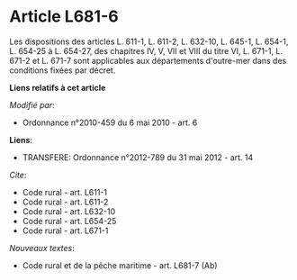 # Article L681-6

Les dispositions des articles L. 611-1, L. 611-2, L. 632-10, L. 645-1, L. 654-1, L. 654-25 à L. 654-27, des chapitres IV, V,
VII et VIII du titre VI, L. 671-1, L. 671-2 et L. 671-7 sont applicables aux départements d'outre-mer dans des conditions
fixées par décret.

**Liens relatifs à cet article**

_Modifié par_:

  - Ordonnance n°2010-459 du 6 mai 2010 - art. 6

**Liens**:

  - TRANSFERE: Ordonnance n°2012-789 du 31 mai 2012 - art. 14

_Cite_:

  - Code rural - art. L611-1
  - Code rural - art. L611-2
  - Code rural - art. L632-10
  - Code rural - art. L654-25
  - Code rural - art. L671-1

_Nouveaux textes_:

  - Code rural et de la pêche maritime - art. L681-7 (Ab)

